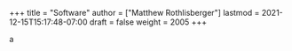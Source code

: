 +++
title = "Software"
author = ["Matthew Rothlisberger"]
lastmod = 2021-12-15T15:17:48-07:00
draft = false
weight = 2005
+++

a
